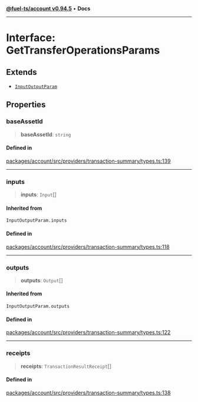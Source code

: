 [**@fuel-ts/account v0.94.5**](../index.md) • **Docs**

***

# Interface: GetTransferOperationsParams

## Extends

- [`InputOutputParam`](../index.md#inputoutputparam)

## Properties

### baseAssetId

> **baseAssetId**: `string`

#### Defined in

[packages/account/src/providers/transaction-summary/types.ts:139](https://github.com/FuelLabs/fuels-ts/blob/26e9ebed3aac7c894878eda94559482cc10c369f/packages/account/src/providers/transaction-summary/types.ts#L139)

***

### inputs

> **inputs**: `Input`[]

#### Inherited from

`InputOutputParam.inputs`

#### Defined in

[packages/account/src/providers/transaction-summary/types.ts:118](https://github.com/FuelLabs/fuels-ts/blob/26e9ebed3aac7c894878eda94559482cc10c369f/packages/account/src/providers/transaction-summary/types.ts#L118)

***

### outputs

> **outputs**: `Output`[]

#### Inherited from

`InputOutputParam.outputs`

#### Defined in

[packages/account/src/providers/transaction-summary/types.ts:122](https://github.com/FuelLabs/fuels-ts/blob/26e9ebed3aac7c894878eda94559482cc10c369f/packages/account/src/providers/transaction-summary/types.ts#L122)

***

### receipts

> **receipts**: `TransactionResultReceipt`[]

#### Defined in

[packages/account/src/providers/transaction-summary/types.ts:138](https://github.com/FuelLabs/fuels-ts/blob/26e9ebed3aac7c894878eda94559482cc10c369f/packages/account/src/providers/transaction-summary/types.ts#L138)
